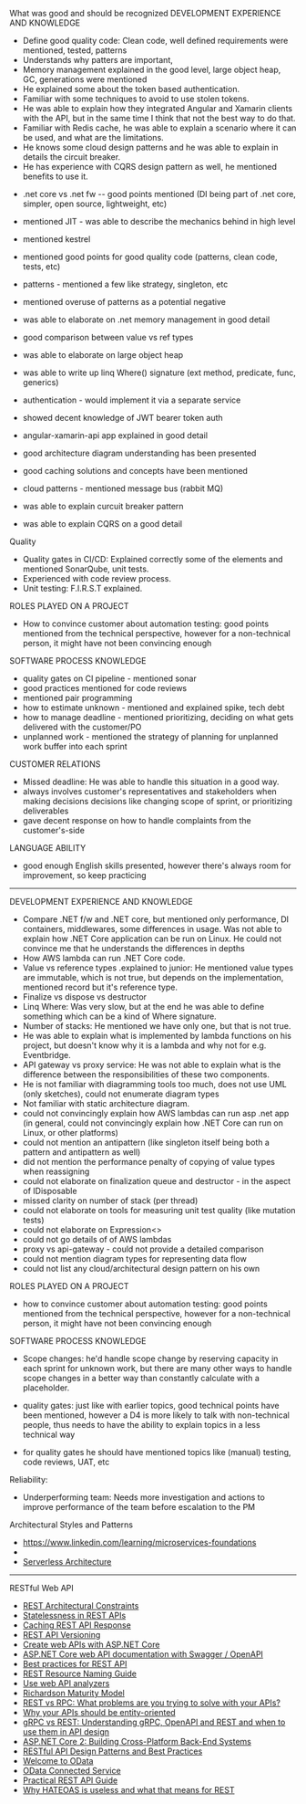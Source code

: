 What was good and should be recognized
DEVELOPMENT EXPERIENCE AND KNOWLEDGE
- Define good quality code: Clean code, well defined requirements were mentioned, tested, patterns
- Understands why patters are important,
- Memory management explained in the good level, large object heap, GC, generations were mentioned
- He explained some about the token based authentication.
- Familiar with some techniques to avoid to use stolen tokens.
- He was able to explain how they integrated Angular and Xamarin clients with the API, but in the same time I think that not the best way to do that.
- Familiar with Redis cache, he was able to explain a scenario where it can be used, and what are the limitations.
- He knows some cloud design patterns and he was able to explain in details the circuit breaker.
- He has experience with CQRS design pattern as well, he mentioned benefits to use it.

+ .net core vs .net fw 
-- good points mentioned (DI being part of .net core, simpler, open source, lightweight, etc)
+ mentioned JIT - was able to describe the mechanics behind in high level
+ mentioned kestrel
+ mentioned good points for good quality code (patterns, clean code, tests, etc)
+ patterns - mentioned a few like strategy, singleton, etc
+ mentioned overuse of patterns as a potential negative
+ was able to elaborate on .net memory management in good detail
+ good comparison between value vs ref types
+ was able to elaborate on large object heap
+ was able to write up linq Where() signature (ext method, predicate, func, generics)

+ authentication - would implement it via a separate service
+ showed decent knowledge of JWT bearer token auth
+ angular-xamarin-api app explained in good detail
+ good architecture diagram understanding has been presented
+ good caching solutions and concepts have been mentioned
+ cloud patterns - mentioned message bus (rabbit MQ)
+ was able to explain curcuit breaker pattern
+ was able to explain CQRS on a good detail

Quality
- Quality gates in CI/CD: Explained correctly some of the elements and mentioned SonarQube, unit tests.
- Experienced with code review process.
- Unit testing: F.I.R.S.T explained.

ROLES PLAYED ON A PROJECT
- How to convince customer about automation testing: good points mentioned from the technical perspective, however for a non-technical person, it might have not been convincing enough

SOFTWARE PROCESS KNOWLEDGE
+ quality gates on CI pipeline - mentioned sonar
+ good practices mentioned for code reviews
+ mentioned pair programming
+ how to estimate unknown - mentioned and explained spike, tech debt
+ how to manage deadline - mentioned prioritizing, deciding on what gets delivered with the customer/PO
+ unplanned work - mentioned the strategy of planning for unplanned work buffer into each sprint

CUSTOMER RELATIONS
+ Missed deadline: He was able to handle this situation in a good way.
+ always involves customer's representatives and stakeholders when making decisions decisions like changing scope of sprint, or prioritizing deliverables
+ gave decent response on how to handle complaints from the customer's-side

LANGUAGE ABILITY
+ good enough English skills presented, however there's always room for improvement, so keep practicing

*****

DEVELOPMENT EXPERIENCE AND KNOWLEDGE
- Compare .NET f/w and .NET core, but mentioned only performance, DI containers, middlewares, some differences in usage. Was not able to explain how .NET Core application can be run on Linux. He could not convince me that he understands the differences in depths
- How AWS lambda can run .NET Core code.
- Value vs reference types .explained to junior: He mentioned value types are immutable, which is not true, but depends on the implementation, mentioned record but it's reference type.
- Finalize vs dispose vs destructor
- Linq Where: Was very slow, but at the end he was able to define something which can be a kind of Where signature.
- Number of stacks: He mentioned we have only one, but that is not true.
- He was able to explain what is implemented by lambda functions on his project, but doesn't know why it is a lambda and why not for e.g. Eventbridge.
- API gateway vs proxy service: He was not able to explain what is the difference between the responsibilities of these two components.
- He is not familiar with diagramming tools too much, does not use UML (only sketches), could not enumerate diagram types
- Not familiar with static architecture diagram.
- could not convincingly explain how AWS lambdas can run asp .net app (in general, could not convincingly explain how .NET Core can run on Linux, or other platforms)
- could not mention an antipattern (like singleton itself being both a pattern and antipattern as well)
- did not mention the performance penalty of copying of value types when reassigning
- could not elaborate on finalization queue and destructor - in the aspect of IDisposable
- missed clarity on number of stack (per thread)
- could not elaborate on tools for measuring unit test quality (like mutation tests)
- could not elaborate on Expression<>
- could not go details of of AWS lambdas
- proxy vs api-gateway - could not provide a detailed comparison
- could not mention diagram types for representing data flow
- could not list any cloud/architectural design pattern on his own

ROLES PLAYED ON A PROJECT
- how to convince customer about automation testing: good points mentioned from the technical perspective, however for a non-technical person, it might have not been convincing enough

SOFTWARE PROCESS KNOWLEDGE
- Scope changes: he'd handle scope change by reserving capacity in each sprint for unknown work, but there are many other ways to handle scope changes in a better way than constantly calculate with a placeholder.

- quality gates: just like with earlier topics, good technical points have been mentioned, however a D4 is more likely to talk with non-technical people, thus needs to have the ability to explain topics in a less technical way
- for quality gates he should have mentioned topics like (manual) testing, code reviews, UAT, etc

Reliability:
- Underperforming team: Needs more investigation and actions to improve performance of the team before escalation to the PM

Architectural Styles and Patterns
- https://www.linkedin.com/learning/microservices-foundations
- 
- [Serverless Architecture](https://martinfowler.com/articles/serverless.html)

*****************************
RESTful Web API
- [REST Architectural Constraints](https://restfulapi.net/rest-architectural-constraints/)
- [Statelessness in REST APIs](https://restfulapi.net/statelessness/)
- [Caching REST API Response](https://restfulapi.net/caching/)
- [REST API Versioning](https://restfulapi.net/versioning/)
- [Create web APIs with ASP.NET Core](https://docs.microsoft.com/en-us/aspnet/core/web-api)
- [ASP.NET Core web API documentation with Swagger / OpenAPI](https://docs.microsoft.com/en-us/aspnet/core/tutorials/web-api-help-pages-using-swagger)
- [Best practices for REST API](https://stackoverflow.blog/2020/03/02/best-practices-for-rest-api-design)
- [REST Resource Naming Guide](https://restfulapi.net/resource-naming/)
- [Use web API analyzers](https://docs.microsoft.com/en-us/aspnet/core/web-api/advanced/analyzers)
- [Richardson Maturity Model](https://martinfowler.com/articles/richardsonMaturityModel.html)
- [REST vs RPC: What problems are you trying to solve with your APIs?](https://cloud.google.com/blog/products/application-development/rest-vs-rpc-what-problems-are-you-trying-to-solve-with-your-apis)
- [Why your APIs should be entity-oriented](https://cloud.google.com/blog/products/api-management/why-your-web-apis-should-be-entity-oriented)
- [gRPC vs REST: Understanding gRPC, OpenAPI and REST and when to use them in API design](https://cloud.google.com/blog/products/api-management/understanding-grpc-openapi-and-rest-and-when-to-use-them)
- [ASP.NET Core 2: Building Cross-Platform Back-End Systems](https://bookz.lab.epam.com/details/modern-api-design-aspnet-core-2-building-cross-platform-back/9781484235188)
- [RESTful API Design Patterns and Best Practices](https://bookz.lab.epam.com/details/hands-restful-api-design-patterns-and-best-practices-design/9781788992664)
- [Welcome to OData](https://docs.microsoft.com/en-us/odata/overview)
- [OData Connected Service](https://docs.microsoft.com/en-us/odata/connectedservice/getting-started)
- [Practical REST API Guide](https://github.com/drminnaar/ranker)
- [Why HATEOAS is useless and what that means for REST](https://medium.com/@andreasreiser94/why-hateoas-is-useless-and-what-that-means-for-rest-a65194471bc8)


